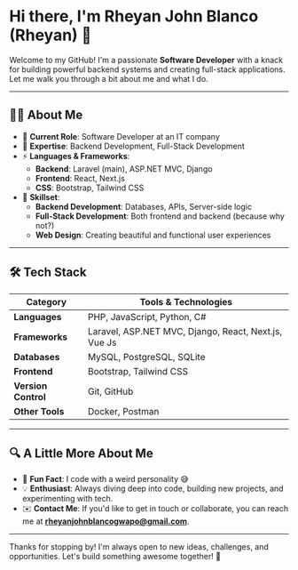# Hi there, I'm Rheyan John Blanco (Rheyan) 👋

Welcome to my GitHub! I'm a passionate **Software Developer** with a knack for building powerful backend systems and creating full-stack applications. Let me walk you through a bit about me and what I do.

---

## 👨‍💻 About Me

- 🎯 **Current Role**: Software Developer at an IT company
- 🔧 **Expertise**: Backend Development, Full-Stack Development
- ⚡ **Languages & Frameworks**:
  - **Backend**: Laravel (main), ASP.NET MVC, Django
  - **Frontend**: React, Next.js
  - **CSS**: Bootstrap, Tailwind CSS
- 🎨 **Skillset**:
  - **Backend Development**: Databases, APIs, Server-side logic
  - **Full-Stack Development**: Both frontend and backend (because why not?)
  - **Web Design**: Creating beautiful and functional user experiences

---

## 🛠️ Tech Stack

| **Category**  | **Tools & Technologies**    |
| ------------- | --------------------------- |
| **Languages** | PHP, JavaScript, Python, C#  |
| **Frameworks** | Laravel, ASP.NET MVC, Django, React, Next.js, Vue Js |
| **Databases**  | MySQL, PostgreSQL, SQLite   |
| **Frontend**   | Bootstrap, Tailwind CSS     |
| **Version Control** | Git, GitHub             |
| **Other Tools** | Docker, Postman            |

---

## 🔍 A Little More About Me

- 👾 **Fun Fact**: I code with a weird personality 😅
- 💡 **Enthusiast**: Always diving deep into code, building new projects, and experimenting with tech.
- ✉️ **Contact Me**: If you'd like to get in touch or collaborate, you can reach me at **rheyanjohnblancogwapo@gmail.com**.

---

Thanks for stopping by! I'm always open to new ideas, challenges, and opportunities. Let's build something awesome together! 🚀
